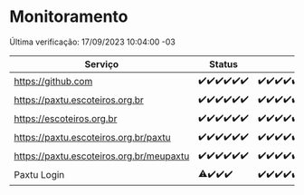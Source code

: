 # Monitoramento

Última verificação: 17/09/2023 10:04:00 -03

|Serviço|Status|Últimas 24h|
|---|---|---|
|https://github.com|<span title="2023-09-11: OK=5">✔️</span><span title="2023-09-12: OK=25">✔️</span><span title="2023-09-13: OK=31">✔️</span><span title="2023-09-14: OK=24">✔️</span><span title="2023-09-15: OK=24">✔️</span><span title="2023-09-16: OK=14">✔️</span>|<span title="16/09/2023 11:03:00 -03 : 200">✔️</span><span title="16/09/2023 12:03:00 -03 : 200">✔️</span><span title="16/09/2023 13:06:00 -03 : 200">✔️</span><span title="16/09/2023 14:02:00 -03 : 200">✔️</span><span title="16/09/2023 15:06:00 -03 : 200">✔️</span><span title="16/09/2023 16:02:00 -03 : 200">✔️</span><span title="16/09/2023 17:04:00 -03 : 200">✔️</span><span title="16/09/2023 18:03:00 -03 : 200">✔️</span><span title="16/09/2023 19:03:00 -03 : 200">✔️</span><span title="16/09/2023 20:03:00 -03 : 200">✔️</span><span title="16/09/2023 21:30:00 -03 : 200">✔️</span><span title="16/09/2023 22:42:00 -03 : 200">✔️</span><span title="16/09/2023 23:14:00 -03 : 200">✔️</span><span title="17/09/2023 00:05:00 -03 : 200">✔️</span><span title="17/09/2023 01:07:00 -03 : 200">✔️</span><span title="17/09/2023 02:04:00 -03 : 200">✔️</span><span title="17/09/2023 03:07:00 -03 : 200">✔️</span><span title="17/09/2023 04:03:00 -03 : 200">✔️</span><span title="17/09/2023 05:07:00 -03 : 200">✔️</span><span title="17/09/2023 06:03:00 -03 : 200">✔️</span><span title="17/09/2023 07:03:00 -03 : 200">✔️</span><span title="17/09/2023 08:02:00 -03 : 200">✔️</span><span title="17/09/2023 09:09:00 -03 : 200">✔️</span><span title="17/09/2023 10:04:00 -03 : 200">✔️</span>|
|https://paxtu.escoteiros.org.br|<span title="2023-09-11: OK=5">✔️</span><span title="2023-09-12: OK=25">✔️</span><span title="2023-09-13: OK=31">✔️</span><span title="2023-09-14: OK=24">✔️</span><span title="2023-09-15: OK=24">✔️</span><span title="2023-09-16: OK=14">✔️</span>|<span title="16/09/2023 11:03:00 -03 : 200">✔️</span><span title="16/09/2023 12:03:00 -03 : 200">✔️</span><span title="16/09/2023 13:06:00 -03 : 200">✔️</span><span title="16/09/2023 14:02:00 -03 : 200">✔️</span><span title="16/09/2023 15:06:00 -03 : 200">✔️</span><span title="16/09/2023 16:02:00 -03 : 200">✔️</span><span title="16/09/2023 17:04:00 -03 : 200">✔️</span><span title="16/09/2023 18:03:00 -03 : 200">✔️</span><span title="16/09/2023 19:03:00 -03 : 200">✔️</span><span title="16/09/2023 20:03:00 -03 : 200">✔️</span><span title="16/09/2023 21:30:00 -03 : 200">✔️</span><span title="16/09/2023 22:42:00 -03 : 200">✔️</span><span title="16/09/2023 23:14:00 -03 : 200">✔️</span><span title="17/09/2023 00:05:00 -03 : 200">✔️</span><span title="17/09/2023 01:07:00 -03 : 200">✔️</span><span title="17/09/2023 02:04:00 -03 : 200">✔️</span><span title="17/09/2023 03:07:00 -03 : 200">✔️</span><span title="17/09/2023 04:03:00 -03 : 200">✔️</span><span title="17/09/2023 05:07:00 -03 : 200">✔️</span><span title="17/09/2023 06:03:00 -03 : 200">✔️</span><span title="17/09/2023 07:03:00 -03 : 200">✔️</span><span title="17/09/2023 08:02:00 -03 : 200">✔️</span><span title="17/09/2023 09:09:00 -03 : 200">✔️</span><span title="17/09/2023 10:04:00 -03 : 200">✔️</span>|
|https://escoteiros.org.br|<span title="2023-09-11: OK=5">✔️</span><span title="2023-09-12: OK=25">✔️</span><span title="2023-09-13: OK=31">✔️</span><span title="2023-09-14: OK=24">✔️</span><span title="2023-09-15: OK=24">✔️</span><span title="2023-09-16: OK=14">✔️</span>|<span title="16/09/2023 11:03:00 -03 : 200">✔️</span><span title="16/09/2023 12:03:00 -03 : 200">✔️</span><span title="16/09/2023 13:06:00 -03 : 200">✔️</span><span title="16/09/2023 14:02:00 -03 : 200">✔️</span><span title="16/09/2023 15:06:00 -03 : 200">✔️</span><span title="16/09/2023 16:02:00 -03 : 200">✔️</span><span title="16/09/2023 17:04:00 -03 : 200">✔️</span><span title="16/09/2023 18:03:00 -03 : 200">✔️</span><span title="16/09/2023 19:03:00 -03 : 200">✔️</span><span title="16/09/2023 20:03:00 -03 : 200">✔️</span><span title="16/09/2023 21:30:00 -03 : 200">✔️</span><span title="16/09/2023 22:42:00 -03 : 200">✔️</span><span title="16/09/2023 23:14:00 -03 : 200">✔️</span><span title="17/09/2023 00:05:00 -03 : 200">✔️</span><span title="17/09/2023 01:07:00 -03 : 200">✔️</span><span title="17/09/2023 02:04:00 -03 : 200">✔️</span><span title="17/09/2023 03:07:00 -03 : 200">✔️</span><span title="17/09/2023 04:03:00 -03 : 200">✔️</span><span title="17/09/2023 05:07:00 -03 : 200">✔️</span><span title="17/09/2023 06:03:00 -03 : 200">✔️</span><span title="17/09/2023 07:03:00 -03 : 200">✔️</span><span title="17/09/2023 08:02:00 -03 : 200">✔️</span><span title="17/09/2023 09:09:00 -03 : 200">✔️</span><span title="17/09/2023 10:04:00 -03 : 200">✔️</span>|
|https://paxtu.escoteiros.org.br/paxtu|<span title="2023-09-11: OK=1">✔️</span><span title="2023-09-12: OK=25">✔️</span><span title="2023-09-13: OK=31">✔️</span><span title="2023-09-14: OK=24">✔️</span><span title="2023-09-15: OK=24">✔️</span><span title="2023-09-16: OK=13">✔️</span>|<span title="16/09/2023 10:04:00 -03 : 200">✔️</span><span title="16/09/2023 11:03:00 -03 : 200">✔️</span><span title="16/09/2023 12:03:00 -03 : 200">✔️</span><span title="16/09/2023 13:06:00 -03 : 200">✔️</span><span title="16/09/2023 14:02:00 -03 : 200">✔️</span><span title="16/09/2023 15:06:00 -03 : 200">✔️</span><span title="16/09/2023 16:02:00 -03 : 200">✔️</span><span title="16/09/2023 17:04:00 -03 : 200">✔️</span><span title="16/09/2023 18:03:00 -03 : 200">✔️</span><span title="16/09/2023 19:03:00 -03 : 200">✔️</span><span title="16/09/2023 20:03:00 -03 : 200">✔️</span><span title="16/09/2023 21:30:00 -03 : 200">✔️</span><span title="16/09/2023 22:42:00 -03 : 200">✔️</span><span title="16/09/2023 23:14:00 -03 : 200">✔️</span><span title="17/09/2023 00:05:00 -03 : 200">✔️</span><span title="17/09/2023 01:07:00 -03 : 200">✔️</span><span title="17/09/2023 02:04:00 -03 : 200">✔️</span><span title="17/09/2023 03:07:00 -03 : 200">✔️</span><span title="17/09/2023 04:03:00 -03 : 200">✔️</span><span title="17/09/2023 05:07:00 -03 : 200">✔️</span><span title="17/09/2023 06:03:00 -03 : 200">✔️</span><span title="17/09/2023 07:03:00 -03 : 200">✔️</span><span title="17/09/2023 08:02:00 -03 : 200">✔️</span><span title="17/09/2023 09:09:00 -03 : 200">✔️</span><span title="17/09/2023 10:04:00 -03 : 200">✔️</span>|
|https://paxtu.escoteiros.org.br/meupaxtu|<span title="2023-09-11: OK=1">✔️</span><span title="2023-09-12: OK=25">✔️</span><span title="2023-09-13: OK=31">✔️</span><span title="2023-09-14: OK=24">✔️</span><span title="2023-09-15: OK=24">✔️</span><span title="2023-09-16: OK=13">✔️</span>|<span title="16/09/2023 10:04:00 -03 : 200">✔️</span><span title="16/09/2023 11:03:00 -03 : 200">✔️</span><span title="16/09/2023 12:03:00 -03 : 200">✔️</span><span title="16/09/2023 13:06:00 -03 : 200">✔️</span><span title="16/09/2023 14:02:00 -03 : 200">✔️</span><span title="16/09/2023 15:06:00 -03 : 200">✔️</span><span title="16/09/2023 16:02:00 -03 : 200">✔️</span><span title="16/09/2023 17:04:00 -03 : 200">✔️</span><span title="16/09/2023 18:03:00 -03 : 200">✔️</span><span title="16/09/2023 19:03:00 -03 : 200">✔️</span><span title="16/09/2023 20:03:00 -03 : 200">✔️</span><span title="16/09/2023 21:30:00 -03 : 200">✔️</span><span title="16/09/2023 22:42:00 -03 : 200">✔️</span><span title="16/09/2023 23:14:00 -03 : 200">✔️</span><span title="17/09/2023 00:05:00 -03 : 200">✔️</span><span title="17/09/2023 01:07:00 -03 : 200">✔️</span><span title="17/09/2023 02:04:00 -03 : 200">✔️</span><span title="17/09/2023 03:07:00 -03 : 200">✔️</span><span title="17/09/2023 04:03:00 -03 : 200">✔️</span><span title="17/09/2023 05:07:00 -03 : 200">✔️</span><span title="17/09/2023 06:03:00 -03 : 200">✔️</span><span title="17/09/2023 07:03:00 -03 : 200">✔️</span><span title="17/09/2023 08:02:00 -03 : 200">✔️</span><span title="17/09/2023 09:09:00 -03 : 200">✔️</span><span title="17/09/2023 10:04:00 -03 : 200">✔️</span>|
|Paxtu Login|<span title="2023-09-13: OK=24, Falhas=6">⚠️</span><span title="2023-09-14: OK=24">✔️</span><span title="2023-09-15: OK=24">✔️</span><span title="2023-09-16: OK=13">✔️</span>|<span title="16/09/2023 10:04:00 -03 : 200">✔️</span><span title="16/09/2023 11:03:00 -03 : 200">✔️</span><span title="16/09/2023 12:03:00 -03 : 200">✔️</span><span title="16/09/2023 13:06:00 -03 : 200">✔️</span><span title="16/09/2023 14:02:00 -03 : 200">✔️</span><span title="16/09/2023 15:06:00 -03 : 200">✔️</span><span title="16/09/2023 16:02:00 -03 : 200">✔️</span><span title="16/09/2023 17:04:00 -03 : 200">✔️</span><span title="16/09/2023 18:03:00 -03 : 200">✔️</span><span title="16/09/2023 19:03:00 -03 : 200">✔️</span><span title="16/09/2023 20:03:00 -03 : 200">✔️</span><span title="16/09/2023 21:30:00 -03 : 200">✔️</span><span title="16/09/2023 22:42:00 -03 : 200">✔️</span><span title="16/09/2023 23:14:00 -03 : 200">✔️</span><span title="17/09/2023 00:05:00 -03 : 200">✔️</span><span title="17/09/2023 01:07:00 -03 : 200">✔️</span><span title="17/09/2023 02:04:00 -03 : 200">✔️</span><span title="17/09/2023 03:07:00 -03 : 200">✔️</span><span title="17/09/2023 04:03:00 -03 : 200">✔️</span><span title="17/09/2023 05:07:00 -03 : 200">✔️</span><span title="17/09/2023 06:03:00 -03 : 200">✔️</span><span title="17/09/2023 07:03:00 -03 : 200">✔️</span><span title="17/09/2023 08:02:00 -03 : 200">✔️</span><span title="17/09/2023 09:09:00 -03 : 200">✔️</span><span title="17/09/2023 10:04:00 -03 : 200">✔️</span>|
